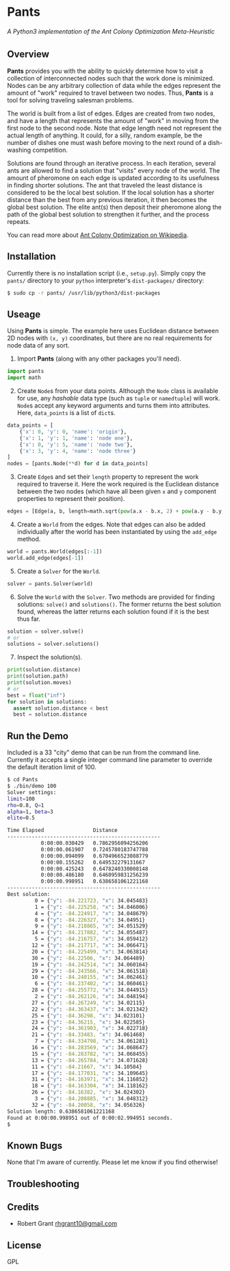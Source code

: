 Pants
=====
###### A Python3 implementation of the Ant Colony Optimization Meta-Heuristic

Overview
--------
**Pants** provides you with the ability to quickly determine how to visit a collection of interconnected nodes such that the work done is minimized. Nodes can be any arbitrary collection of data while the edges represent the amount of "work" required to travel between two nodes. Thus, **Pants** is a tool for solving traveling salesman problems.

The world is built from a list of edges. Edges are created from two nodes, and have a length that represents the amount of "work" in moving from the first node to the second node. Note that edge length need not represent the actual length of anything.  It could, for a silly, random example, be the number of dishes one must wash before moving to the next round of a dish-washing competition.

Solutions are found through an iterative process. In each iteration, several ants are allowed to find a solution that "visits" every node of the world. The amount of pheromone on each edge is updated according to its usefulness in finding shorter solutions. The ant that traveled the least distance is considered to be the local best solution. If the local solution has a shorter distance than the best from any previous iteration, it then becomes the global best solution. The elite ant(s) then deposit their pheromone along the path of the global best solution to strengthen it further, and the process repeats.

You can read more about [Ant Colony Optimization on Wikipedia](http://en.wikipedia.org/wiki/Ant_colony_optimization_algorithms).


Installation
------------
Currently there is no installation script (i.e., `setup.py`).  Simply copy the `pants/` directory to your `python` interpreter's `dist-packages/` directory:

```bash
$ sudo cp -r pants/ /usr/lib/python3/dist-packages
```


Useage
------
Using **Pants** is simple.  The example here uses Euclidean distance between 2D nodes with `(x, y)` coordinates, but there are no real requirements for node data of any sort.

 1) Import **Pants** (along with any other packages you'll need).

```python
import pants
import math
```

 2) Create `Node`s from your data points. Although the `Node` class is available for use, any *hashable* data type (such as `tuple` or `namedtuple`) will work.  `Node`s accept any keyword arguments and turns them into attributes. Here, `data_points` is a list of `dict`s.

```python
data_points = [
    {'x': 0, 'y': 0, 'name': 'origin'},
    {'x': 1, 'y': 1, 'name': 'node one'},
    {'x': 0, 'y': 5, 'name': 'node two'},
    {'x': 3, 'y': 4, 'name': 'node three'}
]
nodes = [pants.Node(**d) for d in data_points]
```

 3) Create `Edge`s and set their `length` property to represent the work required to traverse it.  Here the work required is the Euclidean distance between the two nodes (which have all been given `x` and `y` component properties to represent their position).

```python
edges = [Edge(a, b, length=math.sqrt(pow(a.x - b.x, 2) + pow(a.y - b.y, 2))]
```

 4) Create a `World` from the edges. Note that edges can also be added individually after the world has been instantiated by using the `add_edge` method.

```python
world = pants.World(edges[:-1])
world.add_edge(edges[-1])
```

 5) Create a `Solver` for the `World`.

```python
solver = pants.Solver(world)
```

 6) Solve the `World` with the `Solver`. Two methods are provided for finding solutions: `solve()` and `solutions()`. The former returns the best solution found, whereas the latter returns each solution found if it is the best thus far.

```python
solution = solver.solve()
# or
solutions = solver.solutions()
```

  7) Inspect the solution(s).

```python
print(solution.distance)
print(solution.path)
print(solution.moves)
# or
best = float("inf")
for solution in solutions:
  assert solution.distance < best
  best = solution.distance
```


Run the Demo
------------

Included is a 33 "city" demo that can be run from the command line.  Currently it accepts a single integer command line parameter to override the default iteration limit of 100.

```bash
$ cd Pants
$ ./bin/demo 100
Solver settings:
limit=100
rho=0.8, Q=1
alpha=1, beta=3
elite=0.5

Time Elapsed                Distance                 
--------------------------------------------------
           0:00:00.030429   0.7862956094256206       
           0:00:00.061907   0.7245780183747788       
           0:00:00.094099   0.6704966523088779       
           0:00:00.155262   0.649532279131667        
           0:00:00.425243   0.6478240330008148       
           0:00:00.486180   0.6460959831256239       
           0:00:00.998951   0.6386581061221168       
--------------------------------------------------
Best solution:
         0 = {"y": -84.221723, "x": 34.045483}
         1 = {"y": -84.225258, "x": 34.046006}
         4 = {"y": -84.224917, "x": 34.048679}
         8 = {"y": -84.226327, "x": 34.04951}
         9 = {"y": -84.218865, "x": 34.051529}
        14 = {"y": -84.217882, "x": 34.055487}
         5 = {"y": -84.216757, "x": 34.059412}
        12 = {"y": -84.217717, "x": 34.066471}
        20 = {"y": -84.225499, "x": 34.063814}
        30 = {"y": -84.22506, "x": 34.064489}
        19 = {"y": -84.242514, "x": 34.060164}
        29 = {"y": -84.243566, "x": 34.061518}
        10 = {"y": -84.240155, "x": 34.062461}
         6 = {"y": -84.237402, "x": 34.060461}
        28 = {"y": -84.255772, "x": 34.044915}
         2 = {"y": -84.262126, "x": 34.048194}
        27 = {"y": -84.267249, "x": 34.02115}
        22 = {"y": -84.363437, "x": 34.021342}
        25 = {"y": -84.36298, "x": 34.023101}
        23 = {"y": -84.36215, "x": 34.022585}
        24 = {"y": -84.361903, "x": 34.022718}
        21 = {"y": -84.33483, "x": 34.061468}
         7 = {"y": -84.334798, "x": 34.061281}
        16 = {"y": -84.283569, "x": 34.068647}
        15 = {"y": -84.283782, "x": 34.068455}
        13 = {"y": -84.265784, "x": 34.071628}
        11 = {"y": -84.21667, "x": 34.10584}
        17 = {"y": -84.177031, "x": 34.109645}
        31 = {"y": -84.163971, "x": 34.116852}
        18 = {"y": -84.163304, "x": 34.118162}
        26 = {"y": -84.16382, "x": 34.024302}
         3 = {"y": -84.208885, "x": 34.048312}
        32 = {"y": -84.20058, "x": 34.056326}
Solution length: 0.6386581061221168
Found at 0:00:00.998951 out of 0:00:02.994951 seconds.
$
```

Known Bugs
----------
 
None that I'm aware of currently.  Please let me know if you find otherwise!


Troubleshooting
---------------

Credits
-------
 
 * Robert Grant <rhgrant10@gmail.com>

License
-------

GPL

